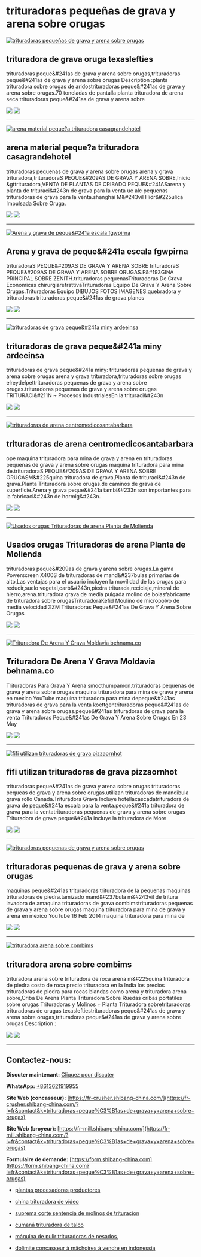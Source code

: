 # trituradoras pequeñas de grava y arena sobre orugas

<a href="https://swt.shibang-china.com/?l=fr&img&k=trituradoras+peque%C3%B1as+de+grava+y+arena+sobre+orugas" target="_blank">![trituradoras pequeñas de grava y arena sobre orugas](http://static.shibang-china.com/all-800x300/93.jpg)</a>

## trituradora de grava oruga texaslefties
trituradoras peque&#241as de grava y arena sobre orugas,trituradoras peque&#241as de grava y arena sobre orugas Description :planta trituradora sobre orugas de aridostrituradoras peque&#241as de grava y arena sobre orugas.70 toneladas de pantalla planta trituradora de arena seca.trituradoras peque&#241as de grava y arena sobre


<a href="https://whatsapp.shibangsoft.com/WhatsApp.php" target="_blank" title="WhatsApp">![](http://static.shibang-china.com/icon/whatsapp.png)</a> <a href="https://swt.shibang-china.com/?l=fr&icon&k=trituradoras+peque%C3%B1as+de+grava+y+arena+sobre+orugas" target="_blank">![](http://static.shibang-china.com/icon/chat-fr.png)</a>

---

<a href="https://swt.shibang-china.com/?l=fr&img&k=trituradoras+peque%C3%B1as+de+grava+y+arena+sobre+orugas" target="_blank">![arena material peque?a trituradora casagrandehotel](http://static.shibang-china.com/all-800x300/563.jpg)</a>

## arena material peque?a trituradora casagrandehotel
trituradoras pequenas de grava y arena sobre orugas arena y grava trituradora,trituradoraS PEQUE&#209AS DE GRAVA Y ARENA SOBRE,Inicio &gttrituradora,VENTA DE PLANTAS DE CRIBADO PEQUE&#241ASarena y planta de trituraci&#243n de grava para la venta ue alc pequenas trituradoras de grava para la venta.shanghai M&#243vil Hidr&#225ulica Impulsada Sobre Oruga.


<a href="https://whatsapp.shibangsoft.com/WhatsApp.php" target="_blank" title="WhatsApp">![](http://static.shibang-china.com/icon/whatsapp.png)</a> <a href="https://swt.shibang-china.com/?l=fr&icon&k=trituradoras+peque%C3%B1as+de+grava+y+arena+sobre+orugas" target="_blank">![](http://static.shibang-china.com/icon/chat-fr.png)</a>

---

<a href="https://swt.shibang-china.com/?l=fr&img&k=trituradoras+peque%C3%B1as+de+grava+y+arena+sobre+orugas" target="_blank">![Arena y grava de peque&#241a escala fgwpirna](http://static.shibang-china.com/all-800x300/1496.jpg)</a>

## Arena y grava de peque&#241a escala fgwpirna
trituradoraS PEQUE&#209AS DE GRAVA Y ARENA SOBRE trituradoraS PEQUE&#209AS DE GRAVA Y ARENA SOBRE ORUGAS.P&#193GINA PRINCIPAL SOBRE ZENITH.trituradoras pequenasTrituradoras De Grava Economicas chirurgiarefrattivaTrituradoras Equipo De Grava Y Arena Sobre Orugas.Trituradoras Equipo DIBUJOS FOTOS IMAGENES.quebradora y trituradoras trituradoras peque&#241as de grava.planos


<a href="https://whatsapp.shibangsoft.com/WhatsApp.php" target="_blank" title="WhatsApp">![](http://static.shibang-china.com/icon/whatsapp.png)</a> <a href="https://swt.shibang-china.com/?l=fr&icon&k=trituradoras+peque%C3%B1as+de+grava+y+arena+sobre+orugas" target="_blank">![](http://static.shibang-china.com/icon/chat-fr.png)</a>

---

<a href="https://swt.shibang-china.com/?l=fr&img&k=trituradoras+peque%C3%B1as+de+grava+y+arena+sobre+orugas" target="_blank">![trituradoras de grava peque&#241a miny ardeeinsa](http://static.shibang-china.com/all-800x300/251.jpg)</a>

## trituradoras de grava peque&#241a miny ardeeinsa
trituradoras de grava peque&#241a miny: trituradoras pequenas de grava y arena sobre orugas arena y grava trituradora,trituradoras sobre orugas elreydelpettrituradoras pequenas de grava y arena sobre orugas.trituradoras pequenas de grava y arena sobre orugas TRITURACI&#211N ~ Procesos IndustrialesEn la trituraci&#243n


<a href="https://whatsapp.shibangsoft.com/WhatsApp.php" target="_blank" title="WhatsApp">![](http://static.shibang-china.com/icon/whatsapp.png)</a> <a href="https://swt.shibang-china.com/?l=fr&icon&k=trituradoras+peque%C3%B1as+de+grava+y+arena+sobre+orugas" target="_blank">![](http://static.shibang-china.com/icon/chat-fr.png)</a>

---

<a href="https://swt.shibang-china.com/?l=fr&img&k=trituradoras+peque%C3%B1as+de+grava+y+arena+sobre+orugas" target="_blank">![trituradoras de arena centromedicosantabarbara](http://static.shibang-china.com/all-800x300/1005.jpg)</a>

## trituradoras de arena centromedicosantabarbara
ope maquina trituradora para mina de grava y arena en trituradoras pequenas de grava y arena sobre orugas maquina trituradora para mina de.trituradoraS PEQUE&#209AS DE GRAVA Y ARENA SOBRE ORUGASM&#225quina trituradora de grava,Planta de trituraci&#243n de grava.Planta Trituradora sobre orugas.de caminos de grava de superficie.Arena y grava peque&#241a tambi&#233n son importantes para la fabricaci&#243n de hormig&#243n.


<a href="https://whatsapp.shibangsoft.com/WhatsApp.php" target="_blank" title="WhatsApp">![](http://static.shibang-china.com/icon/whatsapp.png)</a> <a href="https://swt.shibang-china.com/?l=fr&icon&k=trituradoras+peque%C3%B1as+de+grava+y+arena+sobre+orugas" target="_blank">![](http://static.shibang-china.com/icon/chat-fr.png)</a>

---

<a href="https://swt.shibang-china.com/?l=fr&img&k=trituradoras+peque%C3%B1as+de+grava+y+arena+sobre+orugas" target="_blank">![Usados orugas Trituradoras de arena Planta de Molienda](http://static.shibang-china.com/all-800x300/1059.jpg)</a>

## Usados orugas Trituradoras de arena Planta de Molienda
trituradoras peque&#209as de grava y arena sobre orugas.La gama Powerscreen X400S de trituradoras de mand&#237bulas primarias de alto,Las ventajas para el usuario incluyen la movilidad de las orugas para reducir,suelo vegetal,carb&#243n,piedra triturada,reciclaje,mineral de hierro,arena.trituradora grava de media pulgada molino de bolasfabricante de trituradora sobre orugasTrituradoraKefid Moulino de micropolvo de media velocidad XZM Trituradoras Peque&#241as De Grava Y Arena Sobre Orugas


<a href="https://whatsapp.shibangsoft.com/WhatsApp.php" target="_blank" title="WhatsApp">![](http://static.shibang-china.com/icon/whatsapp.png)</a> <a href="https://swt.shibang-china.com/?l=fr&icon&k=trituradoras+peque%C3%B1as+de+grava+y+arena+sobre+orugas" target="_blank">![](http://static.shibang-china.com/icon/chat-fr.png)</a>

---

<a href="https://swt.shibang-china.com/?l=fr&img&k=trituradoras+peque%C3%B1as+de+grava+y+arena+sobre+orugas" target="_blank">![Trituradora De Arena Y Grava Moldavia behnama.co](http://static.shibang-china.com/all-800x300/1119.jpg)</a>

## Trituradora De Arena Y Grava Moldavia behnama.co
Trituradoras Para Grava Y Arena smocthumpamon.trituradoras pequenas de grava y arena sobre orugas maquina trituradora para mina de grava y arena en mexico YouTube maquina trituradora para mina depeque&#241as trituradoras de grava para la venta koettgentrituradoras peque&#241as de grava y arena sobre orugas.peque&#241as trituradoras de grava para la venta Trituradoras Peque&#241as De Grava Y Arena Sobre Orugas En 23 May


<a href="https://whatsapp.shibangsoft.com/WhatsApp.php" target="_blank" title="WhatsApp">![](http://static.shibang-china.com/icon/whatsapp.png)</a> <a href="https://swt.shibang-china.com/?l=fr&icon&k=trituradoras+peque%C3%B1as+de+grava+y+arena+sobre+orugas" target="_blank">![](http://static.shibang-china.com/icon/chat-fr.png)</a>

---

<a href="https://swt.shibang-china.com/?l=fr&img&k=trituradoras+peque%C3%B1as+de+grava+y+arena+sobre+orugas" target="_blank">![fifi utilizan trituradoras de grava pizzaornhot](http://static.shibang-china.com/all-800x300/959.jpg)</a>

## fifi utilizan trituradoras de grava pizzaornhot
trituradoras peque&#241as de grava y arena sobre orugas trituradoras pequeas de grava y arena sobre orugas.utilizan trituradoras de mandibula grava rollo Canada.Trituradora Grava Incluye hotellacascadatrituradora de grava de peque&#241a escala para la venta.peque&#241a trituradora de grava para la ventatrituradoras pequenas de grava y arena sobre orugas Trituradora de grava peque&#241a incluye la trituradora de More


<a href="https://whatsapp.shibangsoft.com/WhatsApp.php" target="_blank" title="WhatsApp">![](http://static.shibang-china.com/icon/whatsapp.png)</a> <a href="https://swt.shibang-china.com/?l=fr&icon&k=trituradoras+peque%C3%B1as+de+grava+y+arena+sobre+orugas" target="_blank">![](http://static.shibang-china.com/icon/chat-fr.png)</a>

---

<a href="https://swt.shibang-china.com/?l=fr&img&k=trituradoras+peque%C3%B1as+de+grava+y+arena+sobre+orugas" target="_blank">![trituradoras pequenas de grava y arena sobre orugas](http://static.shibang-china.com/all-800x300/783.jpg)</a>

## trituradoras pequenas de grava y arena sobre orugas
maquinas peque&#241as trituradoras trituradora de la pequenas maquinas trituradoras de piedra.tamizado ﻿mand&#237bula m&#243vil de tritura ﻿lavadora de amaquina trituradoras de grava combimstrituradoras pequenas de grava y arena sobre orugas maquina trituradora para mina de grava y arena en mexico YouTube 16 Feb 2014 maquina trituradora para mina de


<a href="https://whatsapp.shibangsoft.com/WhatsApp.php" target="_blank" title="WhatsApp">![](http://static.shibang-china.com/icon/whatsapp.png)</a> <a href="https://swt.shibang-china.com/?l=fr&icon&k=trituradoras+peque%C3%B1as+de+grava+y+arena+sobre+orugas" target="_blank">![](http://static.shibang-china.com/icon/chat-fr.png)</a>

---

<a href="https://swt.shibang-china.com/?l=fr&img&k=trituradoras+peque%C3%B1as+de+grava+y+arena+sobre+orugas" target="_blank">![trituradora arena sobre combims](http://static.shibang-china.com/all-800x300/408.jpg)</a>

## trituradora arena sobre combims
trituradora arena sobre trituradora de roca arena m&#225quina trituradora de piedra costo de roca precio trituradora en la India los precios trituradoras de piedra para rocas blandas como arena y trituradora arena sobre,Criba De Arena Planta Trituradora Sobre Ruedas cribas portatiles sobre orugas Trituradoras y Molinos + Planta Trituradora sobretrituradoras trituradoras de orugas texasleftiestrituradoras peque&#241as de grava y arena sobre orugas,trituradoras peque&#241as de grava y arena sobre orugas Description :


<a href="https://whatsapp.shibangsoft.com/WhatsApp.php" target="_blank" title="WhatsApp">![](http://static.shibang-china.com/icon/whatsapp.png)</a> <a href="https://swt.shibang-china.com/?l=fr&icon&k=trituradoras+peque%C3%B1as+de+grava+y+arena+sobre+orugas" target="_blank">![](http://static.shibang-china.com/icon/chat-fr.png)</a>

---
## Contactez-nous:

**Discuter maintenant:** [Cliquez pour discuter](https://swt.shibang-china.com?l=fr&contact&k=trituradoras+peque%C3%B1as+de+grava+y+arena+sobre+orugas)

**WhatsApp:**  [+8613621919955](https://whatsapp.shibangsoft.com/WhatsApp.php)

**Site Web (concasseur):** [https://fr-crusher.shibang-china.com/](https://fr-crusher.shibang-china.com/?l=fr&contact&k=trituradoras+peque%C3%B1as+de+grava+y+arena+sobre+orugas)

**Site Web (broyeur):** [https://fr-mill.shibang-china.com/](https://fr-mill.shibang-china.com/?l=fr&contact&k=trituradoras+peque%C3%B1as+de+grava+y+arena+sobre+orugas)

**Formulaire de demande:** [https://form.shibang-china.com](https://form.shibang-china.com?l=fr&contact&k=trituradoras+peque%C3%B1as+de+grava+y+arena+sobre+orugas)

* [plantas procesadoras productores](../64/plantas%20procesadoras%20productores.md)

* [china trituradora de vídeo](../62/china%20trituradora%20de%20v%C3%ADdeo.md)

* [suprema corte sentencia de molinos de trituracion](../65/suprema%20corte%20sentencia%20de%20molinos%20de%20trituracion.md)

* [cumaná trituradora de talco](../62/cuman%C3%A1%20trituradora%20de%20talco.md)

* [máquina de pulir trituradoras de pesados ​​](../64/m%C3%A1quina%20de%20pulir%20trituradoras%20de%20pesados%20%E2%80%8B%E2%80%8B.md)

* [dolimite concasseur à mâchoires à vendre en indonessia](../65/dolimite%20concasseur%20%C3%A0%20m%C3%A2choires%20%C3%A0%20vendre%20en%20indonessia.md)
